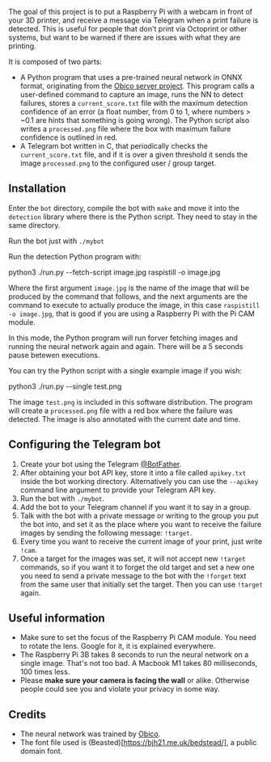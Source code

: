 The goal of this project is to put a Raspberry Pi with a webcam in front of your 3D printer, and receive a message via Telegram when a print failure is detected. This is useful for people that don't print via Octoprint or other systems, but want to be warned if there are issues with what they are printing.

It is composed of two parts:
* A Python program that uses a pre-trained neural network in ONNX format, originating from the [Obico server project](https://github.com/TheSpaghettiDetective/obico-server/tree/release/ml_api/model). This program calls a user-defined command to capture an image, runs the NN to detect failures, stores a `current_score.txt` file with the maximum detection confidence of an error (a float number, from 0 to 1, where numbers > ~0.1 are hints that something is going wrong). The Python script also writes a `processed.png` file where the box with maximum failure confidence is outlined in red.
* A Telegram bot written in C, that periodically checks the `current_score.txt` file, and if it is over a given threshold it sends the image `processed.png` to the configured user / group target.

## Installation

Enter the `bot` directory, compile the bot with `make` and move it into the `detection` library where there is the Python script. They need to stay in the same directory.

Run the bot just with `./mybot`

Run the detection Python program with:

python3 ./run.py --fetch-script image.jpg raspistill -o image.jpg

Where the first argument `image.jpg` is the name of the image that will be produced by the command that follows, and the next arguments are the command to execute to actually produce the image, in this case `raspistill -o image.jpg`, that is good if you are using a Raspberry Pi with the Pi CAM module.

In this mode, the Python program will run forver fetching images and running the neural network again and again. There will be a 5 seconds pause betewen executions.

You can try the Python script with a single example image if you wish:

python3 ./run.py --single test.png

The image `test.png` is included in this software distribution.
The program will create a `processed.png` file with a red box where the failure was detected. The image is also annotated with the current date and time.

## Configuring the Telegram bot

1. Create your bot using the Telegram [@BotFather](https://t.me/botfather).
2. After obtaining your bot API key, store it into a file called `apikey.txt` inside the bot working directory. Alternatively you can use the `--apikey` command line argument to provide your Telegram API key.
4. Run the bot with `./mybot`.
5. Add the bot to your Telegram channel if you want it to say in a group.
6. Talk with the bot with a private message or writing to the group you put the bot into, and set it as the place where you want to receive the failure images by sending the following message: `!target`.
7. Every time you want to receive the current image of your print, just write `!cam`.
8. Once a target for the images was set, it will not accept new `!target` commands, so if you want it to forget the old target and set a new one you need to send a private message to the bot with the `!forget` text from the same user that initially set the target. Then you can use `!target` again.

## Useful information

* Make sure to set the focus of the Raspberry Pi CAM module. You need to rotate the lens. Google for it, it is explained everywhere.
* The Raspberry Pi 3B takes 8 seconds to run the neural network on a single image. That's not too bad. A Macbook M1 takes 80 milliseconds, 100 times less.
* Please **make sure your camera is facing the wall** or alike. Otherwise people could see you and violate your privacy in some way.

## Credits

* The neural network was trained by [Obico](https://github.com/TheSpaghettiDetective/obico-server/).
* The font file used is (Beasted)[https://bjh21.me.uk/bedstead/], a public domain font.
